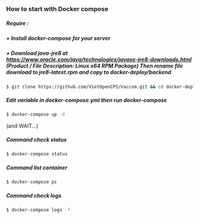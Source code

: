 ### How to start with Docker compose
##### Require : 
##### + Install docker-compose for your server
##### + Download java-jre8 at https://www.oracle.com/java/technologies/javase-jre8-downloads.html (Product / File Description: Linux x64 RPM Package) Then rename file download to jre8-latest.rpm and copy to docker-deploy/backend
```bash
$ git clone https://github.com/VietOpenCPS/Vaccom.git && cd docker-deploy
```
##### Edit variable in docker-compose.yml then run docker-compose

```bash
$ docker-compose up -d
```
(and WAIT...)

##### Command check status
```bash
$ docker-compose status
```
##### Command list container
```bash
$ docker-compose ps
```

##### Command check logs
```bash
$ docker-compose logs -f